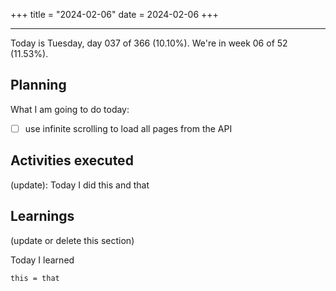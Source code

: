 +++
title = "2024-02-06"
date = 2024-02-06
+++

---

Today is Tuesday, day 037 of 366 (10.10%). We're in week 06 of 52 (11.53%).

## Planning

What I am going to do today:

- [ ] use infinite scrolling to load all pages from the API

## Activities executed

(update): Today I did this and that

## Learnings

(update or delete this section)

Today I learned
```
this = that
```
